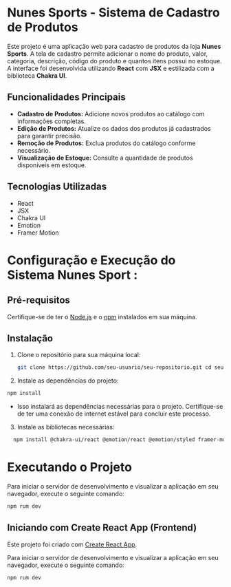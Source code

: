 # Nunes Sports - Sistema de Cadastro de Produtos

Este projeto é uma aplicação web para cadastro de produtos da loja **Nunes Sports**. A tela de cadastro permite adicionar o nome do produto, valor, categoria, descrição, código do produto e quantos itens possui no estoque. A interface foi desenvolvida utilizando **React** com **JSX** e estilizada com a biblioteca **Chakra UI**.

## Funcionalidades Principais

- **Cadastro de Produtos:** Adicione novos produtos ao catálogo com informações completas.
- **Edição de Produtos:** Atualize os dados dos produtos já cadastrados para garantir precisão.
- **Remoção de Produtos:** Exclua produtos do catálogo conforme necessário.
- **Visualização de Estoque:** Consulte a quantidade de produtos disponíveis em estoque.

## Tecnologias Utilizadas

- React
- JSX
- Chakra UI
- Emotion
- Framer Motion

# Configuração e Execução do Sistema Nunes Sport :

## Pré-requisitos

Certifique-se de ter o [Node.js](https://nodejs.org/) e o [npm](https://www.npmjs.com/) instalados em sua máquina.

## Instalação

1. Clone o repositório para sua máquina local:

   ```bash
   git clone https://github.com/seu-usuario/seu-repositorio.git cd seu-repositorio
   ```
2. Instale as dependências do projeto:

  ```bash
  npm install
  ```
 - Isso instalará as dependências necessárias para o projeto. Certifique-se de ter uma conexão de internet estável para concluir este processo.
3. Instale as bibliotecas necessárias:

  ```bash
    npm install @chakra-ui/react @emotion/react @emotion/styled framer-motion @chakra-ui/icons
  ```
# Executando o Projeto
Para iniciar o servidor de desenvolvimento e visualizar a aplicação em seu navegador, execute o seguinte comando:

  ```bash
  npm rum dev
  ```

## Iniciando com Create React App (Frontend)

Este projeto foi criado com [Create React App](https://github.com/facebook/create-react-app).

Para iniciar o servidor de desenvolvimento e visualizar a aplicação em seu navegador, execute o seguinte comando:

  ```bash
  npm rum dev
  ```